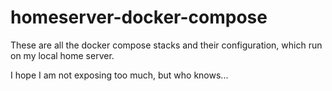 # homeserver-docker-compose
These are all the docker compose stacks and their configuration, which run on my local home server.

I hope I am not exposing too much, but who knows...